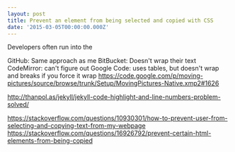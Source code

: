 ```yaml
---
layout: post
title: Prevent an element from being selected and copied with CSS
date: '2015-03-05T00:00:00.000Z'
---
```


Developers often run into the


GitHub: Same approach as me
BitBucket: Doesn't wrap their text
CodeMirror: can't figure out
Google Code: uses tables, but doesn't wrap and breaks if you force it wrap https://code.google.com/p/moving-pictures/source/browse/trunk/Setup/MovingPictures-Native.xmp2#1626


http://thanpol.as/jekyll/jekyll-code-highlight-and-line-numbers-problem-solved/


https://stackoverflow.com/questions/10930301/how-to-prevent-user-from-selecting-and-copying-text-from-my-webpage
https://stackoverflow.com/questions/16926792/prevent-certain-html-elements-from-being-copied
